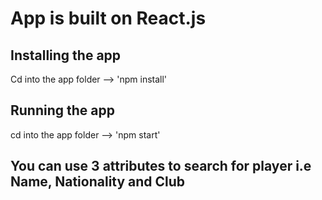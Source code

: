 # App is built on React.js

## Installing the app
Cd into the app folder --> 'npm install'

## Running the app
cd into the app folder --> 'npm start'

## You can use 3 attributes to search for player i.e Name, Nationality and Club
